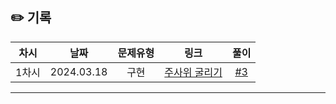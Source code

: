 ## ✏️ 기록   

| 차시 |    날짜    | 문제유형 | 링크 | 풀이 |
|:----:|:---------:|:----:|:-----:|:----:|
| 1차시 | 2024.03.18 |  구현  | [주사위 굴리기](https://www.acmicpc.net/problem/14499)  | [#3](https://github.com/AlgoLeadMe/AlgoLeadMe-9/pull/3) |
---
